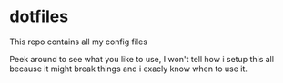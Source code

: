 # dotfiles
This repo contains all my config files

Peek around to see what you like to use,
I won't tell how i setup this all because it might break things and i exacly know when to use it.
